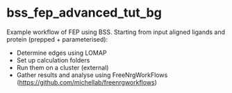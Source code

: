 # bss_fep_advanced_tut_bg
Example workflow of FEP using BSS.
Starting from input aligned ligands and protein (prepped + parameterised): 

- Determine edges using LOMAP
- Set up calculation folders
- Run them on a cluster (external)
- Gather results and analyse using FreeNrgWorkFlows (https://github.com/michellab/freenrgworkflows)
